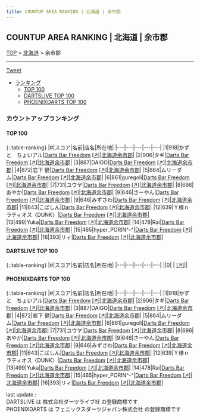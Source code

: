 ```yaml
---
title: COUNTUP AREA RANKING | 北海道 | 余市郡
---
```

## COUNTUP AREA RANKING | 北海道 | 余市郡

[TOP](/darts/rank/) > [北海道](/darts/rank/北海道/) > 余市郡

___

<a href="https://twitter.com/share?ref_src=twsrc%5Etfw" data-text="COUNTUP AREA RANKING | 北海道余市郡" class="twitter-share-button" data-hashtags="DARTSLIVE,PHOENIXDARTS,darts,ダーツ" data-show-count="false">Tweet</a>

* [ランキング](#カウントアップランキング)
    * [TOP 100](#top-100)
    * [DARTSLIVE TOP 100](#dartslive-top-100)
    * [PHOENIXDARTS TOP 100](#phoenixdarts-top-100)

### カウントアップランキング

#### TOP 100



{:.table-ranking}
|#|スコア|名前|店名|所在地|
|---|---|---|---|---|
|1|918|<span class="rank-name-pd">かずと　ちょいアル</span>|<a href="/darts/rank/shops/74704.html">Darts Bar Freedom</a> <a href="https://vs.phoenixdarts.com/jp/shop/shopDetailInfo/s_74704?s_seq=74704">[↗]</a>|<a href="/darts/rank/北海道/余市郡">北海道余市郡</a>|
|2|906|<span class="rank-name-pd">タギ</span>|<a href="/darts/rank/shops/74704.html">Darts Bar Freedom</a> <a href="https://vs.phoenixdarts.com/jp/shop/shopDetailInfo/s_74704?s_seq=74704">[↗]</a>|<a href="/darts/rank/北海道/余市郡">北海道余市郡</a>|
|3|887|<span class="rank-name-pd">DAIGO</span>|<a href="/darts/rank/shops/74704.html">Darts Bar Freedom</a> <a href="https://vs.phoenixdarts.com/jp/shop/shopDetailInfo/s_74704?s_seq=74704">[↗]</a>|<a href="/darts/rank/北海道/余市郡">北海道余市郡</a>|
|4|872|<span class="rank-name-pd"><span class="pro-icon-pd"></span>岩下 健</span>|<a href="/darts/rank/shops/74704.html">Darts Bar Freedom</a> <a href="https://vs.phoenixdarts.com/jp/shop/shopDetailInfo/s_74704?s_seq=74704">[↗]</a>|<a href="/darts/rank/北海道/余市郡">北海道余市郡</a>|
|5|864|<span class="rank-name-pd">ムリーダム</span>|<a href="/darts/rank/shops/74704.html">Darts Bar Freedom</a> <a href="https://vs.phoenixdarts.com/jp/shop/shopDetailInfo/s_74704?s_seq=74704">[↗]</a>|<a href="/darts/rank/北海道/余市郡">北海道余市郡</a>|
|6|861|<span class="rank-name-pd">guregoli</span>|<a href="/darts/rank/shops/74704.html">Darts Bar Freedom</a> <a href="https://vs.phoenixdarts.com/jp/shop/shopDetailInfo/s_74704?s_seq=74704">[↗]</a>|<a href="/darts/rank/北海道/余市郡">北海道余市郡</a>|
|7|731|<span class="rank-name-pd">ユウヤ</span>|<a href="/darts/rank/shops/74704.html">Darts Bar Freedom</a> <a href="https://vs.phoenixdarts.com/jp/shop/shopDetailInfo/s_74704?s_seq=74704">[↗]</a>|<a href="/darts/rank/北海道/余市郡">北海道余市郡</a>|
|8|696|<span class="rank-name-pd">あやか</span>|<a href="/darts/rank/shops/74704.html">Darts Bar Freedom</a> <a href="https://vs.phoenixdarts.com/jp/shop/shopDetailInfo/s_74704?s_seq=74704">[↗]</a>|<a href="/darts/rank/北海道/余市郡">北海道余市郡</a>|
|9|646|<span class="rank-name-pd">さーやん</span>|<a href="/darts/rank/shops/74704.html">Darts Bar Freedom</a> <a href="https://vs.phoenixdarts.com/jp/shop/shopDetailInfo/s_74704?s_seq=74704">[↗]</a>|<a href="/darts/rank/北海道/余市郡">北海道余市郡</a>|
|9|646|<span class="rank-name-pd">みずさわ</span>|<a href="/darts/rank/shops/74704.html">Darts Bar Freedom</a> <a href="https://vs.phoenixdarts.com/jp/shop/shopDetailInfo/s_74704?s_seq=74704">[↗]</a>|<a href="/darts/rank/北海道/余市郡">北海道余市郡</a>|
|11|643|<span class="rank-name-pd">こばしん</span>|<a href="/darts/rank/shops/74704.html">Darts Bar Freedom</a> <a href="https://vs.phoenixdarts.com/jp/shop/shopDetailInfo/s_74704?s_seq=74704">[↗]</a>|<a href="/darts/rank/北海道/余市郡">北海道余市郡</a>|
|12|639|<span class="rank-name-pd">Ｙ様ｎラティオス〈DUNK〉</span>|<a href="/darts/rank/shops/74704.html">Darts Bar Freedom</a> <a href="https://vs.phoenixdarts.com/jp/shop/shopDetailInfo/s_74704?s_seq=74704">[↗]</a>|<a href="/darts/rank/北海道/余市郡">北海道余市郡</a>|
|13|499|<span class="rank-name-pd">Yuka</span>|<a href="/darts/rank/shops/74704.html">Darts Bar Freedom</a> <a href="https://vs.phoenixdarts.com/jp/shop/shopDetailInfo/s_74704?s_seq=74704">[↗]</a>|<a href="/darts/rank/北海道/余市郡">北海道余市郡</a>|
|14|478|<span class="rank-name-pd">Rai</span>|<a href="/darts/rank/shops/74704.html">Darts Bar Freedom</a> <a href="https://vs.phoenixdarts.com/jp/shop/shopDetailInfo/s_74704?s_seq=74704">[↗]</a>|<a href="/darts/rank/北海道/余市郡">北海道余市郡</a>|
|15|465|<span class="rank-name-pd">hyper_PORIN^-^</span>|<a href="/darts/rank/shops/74704.html">Darts Bar Freedom</a> <a href="https://vs.phoenixdarts.com/jp/shop/shopDetailInfo/s_74704?s_seq=74704">[↗]</a>|<a href="/darts/rank/北海道/余市郡">北海道余市郡</a>|
|16|393|<span class="rank-name-pd">リィ</span>|<a href="/darts/rank/shops/74704.html">Darts Bar Freedom</a> <a href="https://vs.phoenixdarts.com/jp/shop/shopDetailInfo/s_74704?s_seq=74704">[↗]</a>|<a href="/darts/rank/北海道/余市郡">北海道余市郡</a>|


#### DARTSLIVE TOP 100



{:.table-ranking}
|#|スコア|名前|店名|所在地|
|---|---|---|---|---|
||0|<span class="rank-name-dl"> </span>|<a href="/darts/rank/shops/.html"></a> <a href="">[↗]</a>|<a href="/darts/rank//"></a>|


#### PHOENIXDARTS TOP 100



{:.table-ranking}
|#|スコア|名前|店名|所在地|
|---|---|---|---|---|
|1|918|<span class="rank-name-pd">かずと　ちょいアル</span>|<a href="/darts/rank/shops/74704.html">Darts Bar Freedom</a> <a href="https://vs.phoenixdarts.com/jp/shop/shopDetailInfo/s_74704?s_seq=74704">[↗]</a>|<a href="/darts/rank/北海道/余市郡">北海道余市郡</a>|
|2|906|<span class="rank-name-pd">タギ</span>|<a href="/darts/rank/shops/74704.html">Darts Bar Freedom</a> <a href="https://vs.phoenixdarts.com/jp/shop/shopDetailInfo/s_74704?s_seq=74704">[↗]</a>|<a href="/darts/rank/北海道/余市郡">北海道余市郡</a>|
|3|887|<span class="rank-name-pd">DAIGO</span>|<a href="/darts/rank/shops/74704.html">Darts Bar Freedom</a> <a href="https://vs.phoenixdarts.com/jp/shop/shopDetailInfo/s_74704?s_seq=74704">[↗]</a>|<a href="/darts/rank/北海道/余市郡">北海道余市郡</a>|
|4|872|<span class="rank-name-pd"><span class="pro-icon-pd"></span>岩下 健</span>|<a href="/darts/rank/shops/74704.html">Darts Bar Freedom</a> <a href="https://vs.phoenixdarts.com/jp/shop/shopDetailInfo/s_74704?s_seq=74704">[↗]</a>|<a href="/darts/rank/北海道/余市郡">北海道余市郡</a>|
|5|864|<span class="rank-name-pd">ムリーダム</span>|<a href="/darts/rank/shops/74704.html">Darts Bar Freedom</a> <a href="https://vs.phoenixdarts.com/jp/shop/shopDetailInfo/s_74704?s_seq=74704">[↗]</a>|<a href="/darts/rank/北海道/余市郡">北海道余市郡</a>|
|6|861|<span class="rank-name-pd">guregoli</span>|<a href="/darts/rank/shops/74704.html">Darts Bar Freedom</a> <a href="https://vs.phoenixdarts.com/jp/shop/shopDetailInfo/s_74704?s_seq=74704">[↗]</a>|<a href="/darts/rank/北海道/余市郡">北海道余市郡</a>|
|7|731|<span class="rank-name-pd">ユウヤ</span>|<a href="/darts/rank/shops/74704.html">Darts Bar Freedom</a> <a href="https://vs.phoenixdarts.com/jp/shop/shopDetailInfo/s_74704?s_seq=74704">[↗]</a>|<a href="/darts/rank/北海道/余市郡">北海道余市郡</a>|
|8|696|<span class="rank-name-pd">あやか</span>|<a href="/darts/rank/shops/74704.html">Darts Bar Freedom</a> <a href="https://vs.phoenixdarts.com/jp/shop/shopDetailInfo/s_74704?s_seq=74704">[↗]</a>|<a href="/darts/rank/北海道/余市郡">北海道余市郡</a>|
|9|646|<span class="rank-name-pd">さーやん</span>|<a href="/darts/rank/shops/74704.html">Darts Bar Freedom</a> <a href="https://vs.phoenixdarts.com/jp/shop/shopDetailInfo/s_74704?s_seq=74704">[↗]</a>|<a href="/darts/rank/北海道/余市郡">北海道余市郡</a>|
|9|646|<span class="rank-name-pd">みずさわ</span>|<a href="/darts/rank/shops/74704.html">Darts Bar Freedom</a> <a href="https://vs.phoenixdarts.com/jp/shop/shopDetailInfo/s_74704?s_seq=74704">[↗]</a>|<a href="/darts/rank/北海道/余市郡">北海道余市郡</a>|
|11|643|<span class="rank-name-pd">こばしん</span>|<a href="/darts/rank/shops/74704.html">Darts Bar Freedom</a> <a href="https://vs.phoenixdarts.com/jp/shop/shopDetailInfo/s_74704?s_seq=74704">[↗]</a>|<a href="/darts/rank/北海道/余市郡">北海道余市郡</a>|
|12|639|<span class="rank-name-pd">Ｙ様ｎラティオス〈DUNK〉</span>|<a href="/darts/rank/shops/74704.html">Darts Bar Freedom</a> <a href="https://vs.phoenixdarts.com/jp/shop/shopDetailInfo/s_74704?s_seq=74704">[↗]</a>|<a href="/darts/rank/北海道/余市郡">北海道余市郡</a>|
|13|499|<span class="rank-name-pd">Yuka</span>|<a href="/darts/rank/shops/74704.html">Darts Bar Freedom</a> <a href="https://vs.phoenixdarts.com/jp/shop/shopDetailInfo/s_74704?s_seq=74704">[↗]</a>|<a href="/darts/rank/北海道/余市郡">北海道余市郡</a>|
|14|478|<span class="rank-name-pd">Rai</span>|<a href="/darts/rank/shops/74704.html">Darts Bar Freedom</a> <a href="https://vs.phoenixdarts.com/jp/shop/shopDetailInfo/s_74704?s_seq=74704">[↗]</a>|<a href="/darts/rank/北海道/余市郡">北海道余市郡</a>|
|15|465|<span class="rank-name-pd">hyper_PORIN^-^</span>|<a href="/darts/rank/shops/74704.html">Darts Bar Freedom</a> <a href="https://vs.phoenixdarts.com/jp/shop/shopDetailInfo/s_74704?s_seq=74704">[↗]</a>|<a href="/darts/rank/北海道/余市郡">北海道余市郡</a>|
|16|393|<span class="rank-name-pd">リィ</span>|<a href="/darts/rank/shops/74704.html">Darts Bar Freedom</a> <a href="https://vs.phoenixdarts.com/jp/shop/shopDetailInfo/s_74704?s_seq=74704">[↗]</a>|<a href="/darts/rank/北海道/余市郡">北海道余市郡</a>|


<div class="footer border-top border-gray-light mt-5 pt-3 text-right text-gray">
    last update : <span style="font-weight: italic" id="foot_last_modified"></span><br />
    DARTSLIVE は 株式会社ダーツライブ社 の登録商標です<br />
    PHOENIXDARTS は フェニックスダーツジャパン株式会社 の登録商標です<br />
</div>

<script src="https://cdnjs.cloudflare.com/ajax/libs/jquery.tablesorter/2.31.3/js/jquery.tablesorter.min.js" integrity="sha512-qzgd5cYSZcosqpzpn7zF2ZId8f/8CHmFKZ8j7mU4OUXTNRd5g+ZHBPsgKEwoqxCtdQvExE5LprwwPAgoicguNg==" crossorigin="anonymous" referrerpolicy="no-referrer"></script>
<link rel="stylesheet" href="https://cdnjs.cloudflare.com/ajax/libs/jquery.tablesorter/2.31.3/css/theme.default.min.css" integrity="sha512-wghhOJkjQX0Lh3NSWvNKeZ0ZpNn+SPVXX1Qyc9OCaogADktxrBiBdKGDoqVUOyhStvMBmJQ8ZdMHiR3wuEq8+w==" crossorigin="anonymous" referrerpolicy="no-referrer" />
<script>
$(function() {
    $(".table-ranking").tablesorter({sortList:[[0, 0]]});
    $("#foot_last_modified").text(formatDate(new Date(document.lastModified), 'yyyy-MM-dd HH:mm:ss'));
});
</script>

<script async src="https://platform.twitter.com/widgets.js" charset="utf-8"></script>